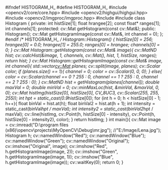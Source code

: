 #ifndef HISTOGRAM_H_
#define HISTOGRAM_H_
#include <opencv2/core/core.hpp>
#include <opencv2/highgui/highgui.hpp>
#include <opencv2/imgproc/imgproc.hpp>
#include <iostream>
#include <vector>
class Histogram {
private:
	int histSize[1];
	float hrangee[2];
	const float* ranges[1];
	int channels[1];
protected:
	cv::Mat getHistogram(const cv::Mat&);
public:
	Histogram();
	cv::Mat getHistogramImage(const cv::Mat&, int channel = 0);
};
#endif /* HISTOGRAM_H_ */
Histogram::Histogram() {
	histSize[0] = 256;
	hrangee[0] = 0.0;
	hrangee[1] = 255.0;
	ranges[0] = hrangee;
	channels[0] = 0;
}
cv::Mat Histogram::getHistogram(const cv::Mat& image){
	cv::MatND hist;
	cv::calcHist(&image, 1, channels, cv::Mat(), hist, 1, histSize, ranges);
	return hist;
}
cv::Mat Histogram::getHistogramImage(const cv::Mat& image, int channel){
	std::vector<cv::Mat> planes;
	cv::split(image, planes);
	cv::Scalar color;
	if (planes.size() == 1){
		channel = 0;
		color = cv::Scalar(0, 0, 0);
	}
	else{
		color = cv::Scalar(channel == 0 ? 255 : 0, channel == 1 ? 255 : 0, channel == 2 ? 255 : 0);
	}
	cv::MatND hist = getHistogram(planes[channel]);
	double maxVal = 0;
	double minVal = 0;
	cv::minMaxLoc(hist, &minVal, &maxVal, 0, 0);
	cv::Mat histImg(histSize[0], histSize[0], CV_8UC3, cv::Scalar(255, 255, 255));
	int hpt = static_cast<int>(0.9*histSize[0]);
	for (int h = 0; h < histSize[0] - 1; h++){
		float binVal = hist.at<float>(h);
		float binVal2 = hist.at<float>(h + 1);
		int intensity = static_cast<int>(binVal*hpt / maxVal);
		int intensity2 = static_cast<int>(binVal2*hpt / maxVal);
		cv::line(histImg, cv::Point(h, histSize[0] - intensity),
			cv::Point(h, histSize[0] - intensity2), color);
	}
	return histImg;
}
int main(){
	cv::Mat image = cv::imread("D:\\program files (x86)\\opencv\\projects\\MyOpenCV\\Debug\\mr.jpg");
	//"E:/Image/Lena.jpg");
	Histogram h;
	cv::namedWindow("Red");
	cv::namedWindow("Blue");
	cv::namedWindow("Green");
	cv::namedWindow("Original");
	cv::imshow("Original", image);
	cv::imshow("Red", h.getHistogramImage(image, 2));
	cv::imshow("Green", h.getHistogramImage(image, 1));
	cv::imshow("Blue", h.getHistogramImage(image));
	cv::waitKey(0);
	return 0;
}
